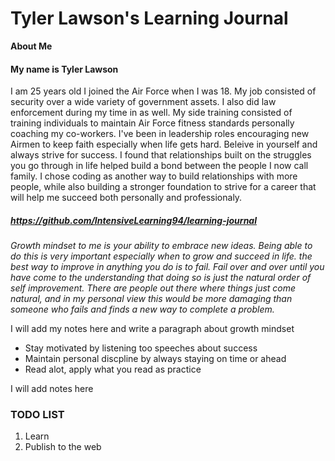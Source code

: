 # Tyler Lawson's Learning Journal

**About Me**

#### My name is Tyler Lawson 
I am 25 years old I joined the Air Force when I was 18. My job consisted of security over a wide variety of government assets. I also did law enforcement during my time in as well. My side training consisted of training individuals to maintain Air Force fitness standards personally coaching my co-workers. I've been in leadership roles encouraging new Airmen to keep faith especially when life gets hard. Beleive in yourself and always strive for success. I found that relationships built on the struggles you go through in life helped build a bond between the people I now call family. I chose coding as another way to build relationships with more people, while also building a stronger foundation to strive for a career that will help me succeed both personally and professionaly.


##### https://github.com/IntensiveLearning94/learning-journal 

*Growth mindset to me is your ability to embrace new ideas. Being able to do this is very important especially when to grow and succeed in life. the best way to improve in anything you do is to fail. Fail over and over until you have come to the understanding that doing so is just the natural order of self improvement. There are people out there where things just come natural, and in my personal view this would be more damaging than someone who fails and finds a new way to complete a problem.*

I will add my notes here and write a paragraph about growth mindset
- Stay motivated by listening too speeches about success
- Maintain personal discpline by always staying on time or ahead
- Read alot, apply what you read as practice

I will add notes here

### TODO LIST
1. Learn 
2. Publish to the web

